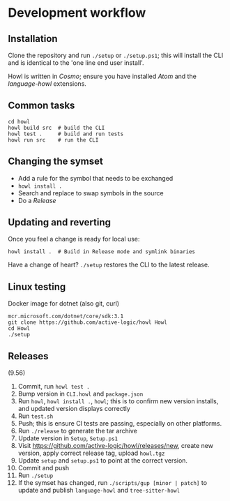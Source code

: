 # Development workflow

## Installation

Clone the repository and run `./setup` or `./setup.ps1`; this will install the CLI and is identical to the 'one line end user install'.

Howl is written in *Cosmo*; ensure you have installed *Atom* and the *language-howl* extensions.

## Common tasks

```
cd howl
howl build src  # build the CLI
howl test .     # build and run tests
howl run src    # run the CLI
```

## Changing the symset

- Add a rule for the symbol that needs to be exchanged
- `howl install .`
- Search and replace to swap symbols in the source
- Do a *Release*

## Updating and reverting

Once you feel a change is ready for local use:

```
howl install .  # Build in Release mode and symlink binaries
```

Have a change of heart? `./setup` restores the CLI to the latest release.

## Linux testing

Docker image for dotnet (also git, curl)

```
mcr.microsoft.com/dotnet/core/sdk:3.1
git clone https://github.com/active-logic/howl Howl
cd Howl
./setup
```

## Releases

(9.56)
1) Commit, run `howl test .`
2) Bump version in `CLI.howl` and `package.json`
3) Run `howl`, `howl install .`, `howl`; this is to confirm new version installs, and updated version displays correctly
4) Run `test.sh`
5) Push; this is ensure CI tests are passing, especially on other platforms.
6) Run `./release` to generate the tar archive
7) Update version in `Setup`, `Setup.ps1`
8) Visit https://github.com/active-logic/howl/releases/new, create new version, apply correct release tag, upload `howl.tgz`
8) Update `setup` and `setup.ps1` to point at the correct version.
9) Commit and push
10) Run `./setup`
11) If the symset has changed, run `./scripts/gup [minor | patch]` to update and publish `language-howl` and `tree-sitter-howl`
